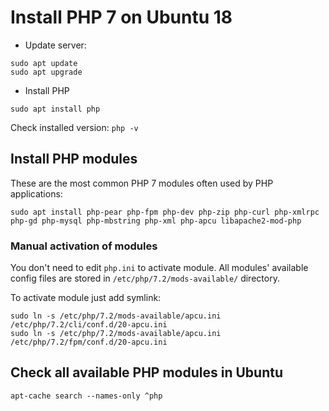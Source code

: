 # Install PHP 7 on Ubuntu 18

* Update server:

```
sudo apt update
sudo apt upgrade
```

* Install PHP

```
sudo apt install php
```

Check installed version: `php -v`

## Install PHP modules

These are the most common PHP 7 modules often used by PHP applications:

```
sudo apt install php-pear php-fpm php-dev php-zip php-curl php-xmlrpc php-gd php-mysql php-mbstring php-xml php-apcu libapache2-mod-php
```

### Manual activation of modules

You don't need to edit `php.ini` to activate module. 
All modules' available config files are stored in `/etc/php/7.2/mods-available/` directory.

To activate module just add symlink:

```
sudo ln -s /etc/php/7.2/mods-available/apcu.ini /etc/php/7.2/cli/conf.d/20-apcu.ini
sudo ln -s /etc/php/7.2/mods-available/apcu.ini /etc/php/7.2/fpm/conf.d/20-apcu.ini
```

## Check all available PHP modules in Ubuntu

```
apt-cache search --names-only ^php
```

